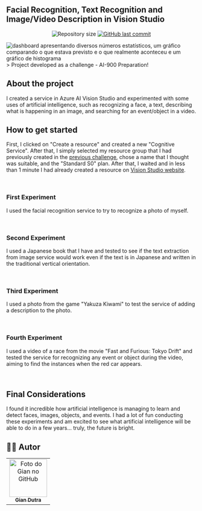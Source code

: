 ## Facial Recognition, Text Recognition and Image/Video Description in Vision Studio




<p align="center">
  <img alt="Repository size" src="https://img.shields.io/github/repo-size/GianDutra/Facial-and-Text-Recognition-in-Vision-Studio">

   <a href="https://github.com/GianDutra/Facial-and-Text-Recognition-in-Vision-Studio/commits/master">
    <img alt="GitHub last commit" src="https://img.shields.io/github/last-commit/GianDutra/Facial-and-Text-Recognition-in-Vision-Studio">
  </a>
  
</p>
<img src="./Images/8.png" alt="dashboard apresentando diversos números estatísticos, um gráfico comparando o que estava previsto e o que realmente aconteceu e um gráfico de histograma" title="Machine-Learning-Azure-ML">
> Project developed as a challenge - AI-900 Preparation!

## About the project

I created a service in Azure AI Vision Studio and experimented with some uses of artificial intelligence, such as recognizing a face, a text, describing what is happening in an image, and searching for an event/object in a video.
  
## **How to get started**

First, I clicked on "Create a resource" and created a new "Cognitive Service". After that, I simply selected my resource group that I had previously created in the [previous challenge](https://github.com/GianDutra/Machine-Learning-no-Azure-ML), chose a name that I thought was suitable, and the "Standard S0" plan. After that, I waited and in less than 1 minute I had already created a resource on [Vision Studio website](https://portal.vision.cognitive.azure.com/).

<img src="./Images/1.png" alt="">
<img src="./Images/2.png" alt="">
<img src="./Images/3.png" alt="">
<img src="./Images/4.png" alt="">
<img src="./Images/5.png" alt="">



### **First Experiment**

I used the facial recognition service to try to recognize a photo of myself.

<img src="./Images/6.png" alt="">
<img src="./Images/7.png" alt="">
<img src="./Images/8.png" alt="">



### **Second Experiment**

I used a Japanese book that I have and tested to see if the text extraction from image service would work even if the text is in Japanese and written in the traditional vertical orientation.

<img src="./Images/9.png" alt="">
<img src="./Images/10.png" alt="">



### **Third Experiment**

I used a photo from the game "Yakuza Kiwami" to test the service of adding a description to the photo.

<img src="./Images/11.png" alt="">
<img src="./Images/12.png" alt="">

### **Fourth Experiment**

I used a video of a race from the movie "Fast and Furious: Tokyo Drift" and tested the service for recognizing any event or object during the video, aiming to find the instances when the red car appears.


<img src="./Images/13.png" alt="">
<img src="./Images/14.png" alt="">
<img src="./Images/15.png" alt="">


## Final Considerations
I found it incredible how artificial intelligence is managing to learn and detect faces, images, objects, and events. I had a lot of fun conducting these experiments and am excited to see what artificial intelligence will be able to do in a few years... truly, the future is bright.

## 👨‍💼 Autor

<table>
  <tr>
    <td align="center">
      <a href="#">
        <img src="https://github.com/GianDutra.png" width="100px;" alt="Foto do Gian no GitHub"/><br>
        <sub>
          <b>Gian Dutra</b>
        </sub>
      </a>
    </td>
  </tr>
</table>
